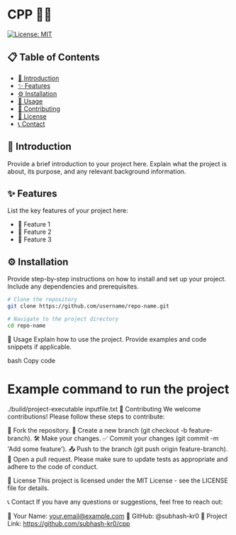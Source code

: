 # CPP 🎯🌟

[![License: MIT](https://img.shields.io/badge/License-MIT-yellow.svg)](LICENSE)

## 📋 Table of Contents
- [📖 Introduction](#introduction)
- [✨ Features](#features)
- [⚙️ Installation](#installation)
- [🚀 Usage](#usage)
- [🤝 Contributing](#contributing)
- [📄 License](#license)
- [📞 Contact](#contact)

## 📖 Introduction

Provide a brief introduction to your project here. Explain what the project is about, its purpose, and any relevant background information.

## ✨ Features

List the key features of your project here:
- 🚀 Feature 1
- 🌟 Feature 2
- 🔧 Feature 3

## ⚙️ Installation

Provide step-by-step instructions on how to install and set up your project. Include any dependencies and prerequisites.

```bash
# Clone the repository
git clone https://github.com/username/repo-name.git

# Navigate to the project directory
cd repo-name
```

🚀 Usage
Explain how to use the project. Provide examples and code snippets if applicable.

bash
Copy code
# Example command to run the project
./build/project-executable inputfile.txt
🤝 Contributing
We welcome contributions! Please follow these steps to contribute:

🍴 Fork the repository.
🌿 Create a new branch (git checkout -b feature-branch).
🛠️ Make your changes.
✅ Commit your changes (git commit -m 'Add some feature').
📤 Push to the branch (git push origin feature-branch).
🔄 Open a pull request.
Please make sure to update tests as appropriate and adhere to the code of conduct.

📄 License
This project is licensed under the MIT License - see the LICENSE file for details.

📞 Contact
If you have any questions or suggestions, feel free to reach out:

👤 Your Name: your.email@example.com
🐙 GitHub: @subhash-kr0
🔗 Project Link: https://github.com/subhash-kr0/cpp
